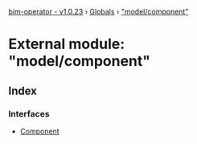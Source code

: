[bim-operator - v1.0.23](../README.md) › [Globals](../globals.md) › ["model/component"](_model_component_.md)

# External module: "model/component"

## Index

### Interfaces

* [Component](../interfaces/_model_component_.component.md)
